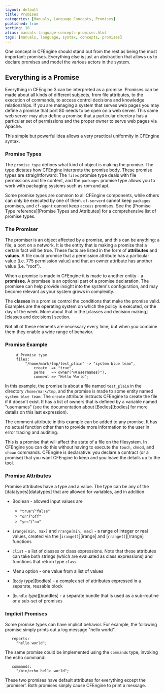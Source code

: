 ```yaml
---
layout: default
title: Promises
categories: [Manuals, Language Concepts, Promises]
published: true
sorting: 10
alias: manuals-language-concepts-promises.html
tags: [manuals, language, syntax, concepts, promises]
---
```


One concept in CFEngine should stand out from the rest as being the most 
important: promises. Everything else is just an abstraction that allows us to 
declare promises and model the various actors in the system.

## Everything is a Promise

Everything in CFEngine 3 can be interpreted as a promise. Promises can be made 
about all kinds of different subjects, from file attributes, to the execution 
of commands, to access control decisions and knowledge relationships. If you 
are managing a system that serves web pages you may define a promise that port 
80 needs to be open on a web server. This same web server may also define a 
promise that a particular directory has a particular set of permissions and 
the proper owner to serve web pages via Apache.

This simple but powerful idea allows a very practical uniformity in CFEngine 
syntax. 

### Promise Types

The `promise_type` defines what kind of object is making the promise. The type 
dictates how CFEngine interprets the promise body. These promise types are 
straightforward: The `files` promise type deals with file permissions and file 
content, and the `packages` promise type allows you to work with packaging 
systems such as rpm and apt.

Some promise types are common to all CFEngine components, while others can 
only be executed by one of them. `cf-serverd` cannot keep `packages` promises, 
and `cf-agent` cannot keep `access` promises. See the
[Promise Type reference][Promise Types and Attributes] for a comprehensive 
list of promise types.

### The Promiser

The promiser is an object affected by a promise, and this can be anything: a 
file, a port on a network. It is the entity that is making a promise that a 
certain fact will be true. These facts are listed in the form of 
**attributes** and **values**. A file could promise that a permission 
attribute has a particular value (i.e. 775 permission value) and that an owner 
attribute has another value (i.e. "root").

When a promise is made in CFEngine it is made to another entity - a 
**promisee**. A promisee is an optional part of a promise declaration. The 
promisee can help provide insight into the system's configuration, and may 
become relevant as your system grows in complexity.

The **classes** in a promise control the conditions that make the promise 
valid. Examples are the operating system on which the policy is executed, or 
the day of the week. More about that in the [classes and decision 
making][classes and decisions] section.

Not all of these elements are necessary every time, but when you combine them 
they enable a wide range of behavior.

### Promise Example

```cf3
     # Promise type
     files:     
         "/home/mark/tmp/test_plain" -> "system blue team",
             create  => "true",
             perms   => owner("@(usernames)"),
             comment => "Hello World";
```

In this example, the promise is about a file named `test_plain` in the 
directory `/home/mark/tmp`, and the promise is made to some entity named 
`system blue team`. The `create` attribute instructs CFEngine to create the 
file if it doesn't exist. It has a list of owners that is defined by a 
variable named "usernames" (see the documentation about 
[Bodies][bodies] for more details on this last 
expression).

The comment attribute in this example can be added to any promise. It has no 
actual function other than to provide more information to the user in error 
tracing and auditing.

This is a promise that will affect the state of a file on the filesystem. In 
CFEngine you can do this without having to execute the `touch`, `chmod`, and 
`chown` commands. CFEngine is declarative: you declare a contract (or a 
promise) that you want CFEngine to keep and you leave the details up to the 
tool.

### Promise Attributes

Promise attributes have a type and a value. The type can be any of the
[datatypes][datatypes] that are allowed for variables, and in addition

* Boolean - allowed input values are
    * `"true"`/`"false"`
    * `"on"`/`"off"`
    * `"yes"`/`"no"`

* `irange[min, max]` and `rrange[min, max]` - a range of integer or real 
  values, created via the [`irange()`][irange] and [`rrange()`][rrange] 
  functions

* `clist` - a list of classes or class expressions. Note that these
   attributes can take both strings (which are evaluated as class expressions)
   and functions that return type `class`

* Menu option - one value from a list of values

* [`body` *type*][bodies] - a complex set of 
  attributes expressed in a separate, reusable block

* [`bundle` *type*][bundles] - a separate bundle 
  that is used as a sub-routine or a sub-set of promises

### Implicit Promises

Some promise types can have implicit behavior. For example, the following 
promise simply prints out a log message "hello world".

```cf3
   reports:     
     "hello world";
```

The same promise could be implemented using the `commands` type, invoking the 
echo command:

````cf3
   commands:     
     "/bin/echo hello world";
````

These two promises have default attributes for everything except the 
`promiser'. Both promises simply cause CFEngine to print a message.

